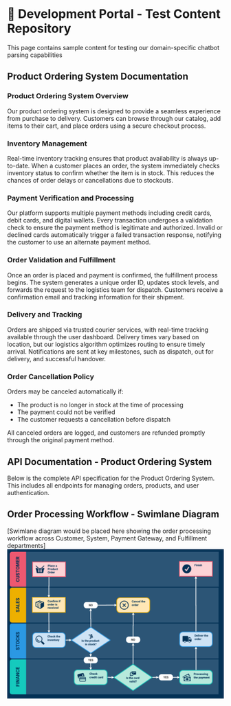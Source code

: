# 🏢 Development Portal - Test Content Repository
This page contains sample content for testing our domain-specific chatbot parsing capabilities
## Product Ordering System Documentation
### Product Ordering System Overview
Our product ordering system is designed to provide a seamless experience from purchase to delivery. Customers can browse through our catalog, add items to their cart, and place orders using a secure checkout process.
### Inventory Management
Real-time inventory tracking ensures that product availability is always up-to-date. When a customer places an order, the system immediately checks inventory status to confirm whether the item is in stock. This reduces the chances of order delays or cancellations due to stockouts.
### Payment Verification and Processing
Our platform supports multiple payment methods including credit cards, debit cards, and digital wallets. Every transaction undergoes a validation check to ensure the payment method is legitimate and authorized. Invalid or declined cards automatically trigger a failed transaction response, notifying the customer to use an alternate payment method.
### Order Validation and Fulfillment
Once an order is placed and payment is confirmed, the fulfillment process begins. The system generates a unique order ID, updates stock levels, and forwards the request to the logistics team for dispatch. Customers receive a confirmation email and tracking information for their shipment.
### Delivery and Tracking
Orders are shipped via trusted courier services, with real-time tracking available through the user dashboard. Delivery times vary based on location, but our logistics algorithm optimizes routing to ensure timely arrival. Notifications are sent at key milestones, such as dispatch, out for delivery, and successful handover.
### Order Cancellation Policy
Orders may be canceled automatically if:
- The product is no longer in stock at the time of processing
- The payment could not be verified
- The customer requests a cancellation before dispatch

All canceled orders are logged, and customers are refunded promptly through the original payment method.
## API Documentation - Product Ordering System
Below is the complete API specification for the Product Ordering System. This includes all endpoints for managing orders, products, and user authentication.
## Order Processing Workflow - Swimlane Diagram
[Swimlane diagram would be placed here showing the order processing workflow across Customer, System, Payment Gateway, and Fulfillment departments]
![Order Processing Swimlane Diagram](../media/swim_lane.png)